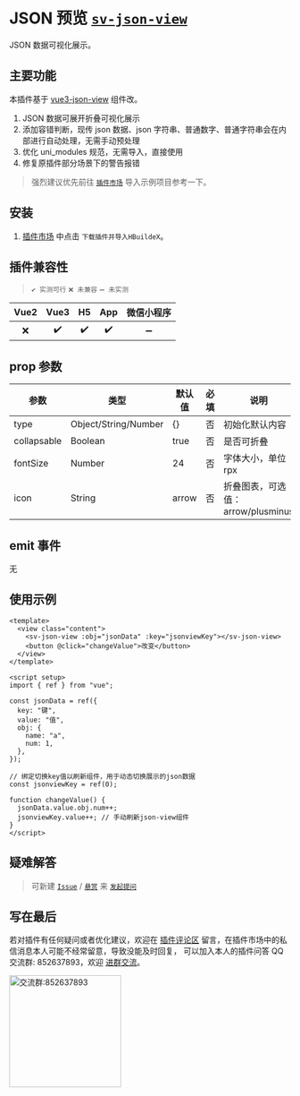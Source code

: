 # JSON 预览 [`sv-json-view`](https://ext.dcloud.net.cn/plugin?id=15404)

JSON 数据可视化展示。

## 主要功能

本插件基于 [vue3-json-view](https://ext.dcloud.net.cn/plugin?id=14247) 组件改。

1. JSON 数据可展开折叠可视化展示
2. 添加容错判断，现传 json 数据、json 字符串、普通数字、普通字符串会在内部进行自动处理，无需手动预处理
3. 优化 uni_modules 规范，无需导入，直接使用
4. 修复原插件部分场景下的警告报错

> 强烈建议优先前往 [`插件市场`](https://ext.dcloud.net.cn/plugin?id=15404) 导入示例项目参考一下。

## 安装

1. [插件市场](https://ext.dcloud.net.cn/plugin?id=15404) 中点击 `下载插件并导入HBuildeX`。

## 插件兼容性

> `✔️ 实测可行` `❌ 未兼容` `➖ 未实测`

| Vue2 | Vue3 | H5  | App | 微信小程序 |
| :--: | :--: | :-: | :-: | :--------: |
|  ❌  |  ✔️  | ✔️  | ✔️  |     ➖     |

## prop 参数

| 参数        | 类型                 | 默认值 | 必填 | 说明                              |
| ----------- | -------------------- | ------ | ---- | --------------------------------- |
| type        | Object/String/Number | {}     | 否   | 初始化默认内容                    |
| collapsable | Boolean              | true   | 否   | 是否可折叠                        |
| fontSize    | Number               | 24     | 否   | 字体大小，单位 rpx                |
| icon        | String               | arrow  | 否   | 折叠图表，可选值：arrow/plusminus |

## emit 事件

无

## 使用示例

```vue
<template>
  <view class="content">
    <sv-json-view :obj="jsonData" :key="jsonviewKey"></sv-json-view>
    <button @click="changeValue">改变</button>
  </view>
</template>

<script setup>
import { ref } from "vue";

const jsonData = ref({
  key: "键",
  value: "值",
  obj: {
    name: "a",
    num: 1,
  },
});

// 绑定切换key值以刷新组件，用于动态切换展示的json数据
const jsonviewKey = ref(0);

function changeValue() {
  jsonData.value.obj.num++;
  jsonviewKey.value++; // 手动刷新json-view组件
}
</script>
```

## 疑难解答

> 可新建 [`Issue`](https://gitee.com/Sonve/sv-app-docs/issues/new) / [`悬赏`](https://gitee.com/Sonve/sv-app-docs/reward_issues/new) 来 [`发起提问`](https://gitee.com/Sonve/sv-app-docs/issues)

## 写在最后

若对插件有任何疑问或者优化建议，欢迎在 [插件评论区](https://ext.dcloud.net.cn/plugin?id=15404#rating) 留言，在插件市场中的私信消息本人可能不经常留意，导致没能及时回复，
可以加入本人的插件问答 QQ 交流群: 852637893，欢迎 [进群交流](https://qm.qq.com/cgi-bin/qm/qr?k=HD9IXnUruOa5pplF1jAeQsLb9BNnP_DE&jump_from=webapi&authKey=tk61Q5la3EAprdYcUBD7v0PBly795OTcT4UT36XxqcG7pmhGRpE+yFlt75vQBWeY)。

<img width="200" src="https://mp-74bfcbac-6ba6-4f39-8513-8831390ff75a.cdn.bspapp.com/static/qqqun.jpg" alt="交流群:852637893"/>
